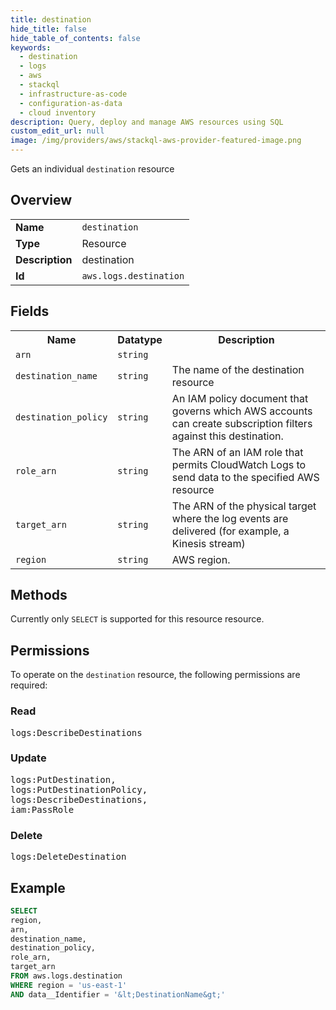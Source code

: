 ```yaml
---
title: destination
hide_title: false
hide_table_of_contents: false
keywords:
  - destination
  - logs
  - aws
  - stackql
  - infrastructure-as-code
  - configuration-as-data
  - cloud inventory
description: Query, deploy and manage AWS resources using SQL
custom_edit_url: null
image: /img/providers/aws/stackql-aws-provider-featured-image.png
---
```

Gets an individual <code>destination</code> resource

## Overview
<table><tbody>
<tr><td><b>Name</b></td><td><code>destination</code></td></tr>
<tr><td><b>Type</b></td><td>Resource</td></tr>
<tr><td><b>Description</b></td><td>destination</td></tr>
<tr><td><b>Id</b></td><td><code>aws.logs.destination</code></td></tr>
</tbody></table>

## Fields
<table><tbody>
<tr><th>Name</th><th>Datatype</th><th>Description</th></tr>
<tr><td><code>arn</code></td><td><code>string</code></td><td></td></tr>
<tr><td><code>destination_name</code></td><td><code>string</code></td><td>The name of the destination resource</td></tr>
<tr><td><code>destination_policy</code></td><td><code>string</code></td><td>An IAM policy document that governs which AWS accounts can create subscription filters against this destination.</td></tr>
<tr><td><code>role_arn</code></td><td><code>string</code></td><td>The ARN of an IAM role that permits CloudWatch Logs to send data to the specified AWS resource</td></tr>
<tr><td><code>target_arn</code></td><td><code>string</code></td><td>The ARN of the physical target where the log events are delivered (for example, a Kinesis stream)</td></tr>
<tr><td><code>region</code></td><td><code>string</code></td><td>AWS region.</td></tr>

</tbody></table>

## Methods
Currently only <code>SELECT</code> is supported for this resource resource.

## Permissions

To operate on the <code>destination</code> resource, the following permissions are required:

### Read
<pre>
logs:DescribeDestinations</pre>

### Update
<pre>
logs:PutDestination,
logs:PutDestinationPolicy,
logs:DescribeDestinations,
iam:PassRole</pre>

### Delete
<pre>
logs:DeleteDestination</pre>


## Example
```sql
SELECT
region,
arn,
destination_name,
destination_policy,
role_arn,
target_arn
FROM aws.logs.destination
WHERE region = 'us-east-1'
AND data__Identifier = '&lt;DestinationName&gt;'
```
